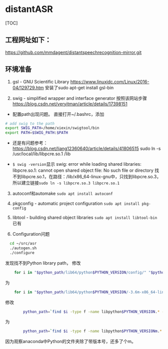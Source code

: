 # distantASR
[TOC]



## 工程网址如下：
https://github.com/mmdagent/distantspeechrecognition-mirror.git

## 环境准备

1. gsl - GNU Scientific Library
https://www.linuxidc.com/Linux/2016-04/129729.htm
安装了sudo apt-get install gsl-bin

2. swig - simplified wrapper and interface generator
按照该网站步骤
https://blog.csdn.net/veryitman/article/details/17398151


* 配置path出现问题。
直接打开~/.bashrc，添加
```bash
# add swig to the path
export SWIG_PATH=/home/xiexin/swigtool/bin
export PATH=$SWIG_PATH:$PATH
```

* 还是有问题参考：https://blog.csdn.net/liang12360640/article/details/41806515
sudo ln -s /usr/local/lib/libpcre.so.1 /lib


* `$ swig -version`显示
swig: error while loading shared libraries: libpcre.so.1: cannot open shared object file: No such file or directory
找不到libpcre.so.1，在路径：/lib/x86_64-linux-gnu中，只找到libpcre.so.3，所以建立链接`sudo ln -s libpcre.so.3 libpcre.so.1`

3. autoconf和automake
`sudo apt install autoconf`

4. pkgconfig - automatic project configuration
`sudo apt install pkg-config`

5. libtool - building shared object libraries
`sudo apt install libtool-bin `已有


6. Configuration问题
```bash
  cd ~/src/asr
  ./autogen.sh
  ./configure
```
发现找不到Python library path，
修改

```bash
	for i in "$python_path/lib64/python$PYTHON_VERSION/config/" "$python_path/lib64/python$PYTHON_VERSION/" "$python_path/lib64/python/config/" "$python_path/lib64/python/" "$python_path/lib/python$PYTHON_VERSION/config/" "$python_path/lib/python$PYTHON_VERSION/" "$python_path/lib/python/config/" "$python_path/lib/python/" "$python_path/" ; do
```
为
```bash
	for i in "$python_path/lib64/python$PYTHON_VERSION/-3.6m-x86_64-linux-gnu/" "$python_path/lib64/python$PYTHON_VERSION/" "$python_path/lib64/python/-3.6m-x86_64-linux-gnu/" "$python_path/lib64/python/" "$python_path/lib/python$PYTHON_VERSION/-3.6m-x86_64-linux-gnu/" "$python_path/lib/python$PYTHON_VERSION/" "$python_path/lib/python/-3.6m-x86_64-linux-gnu/" "$python_path/lib/python/" "$python_path/" ; do
```
修改
```bash
		python_path=`find $i -type f -name libpython$PYTHON_VERSION.* -print| head -n 1`
```
为
```bash
		python_path=`find $i -type f -name libpython$PYTHON_VERSIONm.* -print| head -n 1`
```
因为观察anaconda中Python的文件夹除了带版本号，还多了个m。